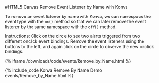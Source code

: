 
#HTML5 Canvas Remove Event Listener by Name with Konva

To remove an event listener by name with Konva,
we can namespace the event type with the `on()` method so that we can later
remove the event listener by the same namespace with the `off()` method.

Instructions: Click on the circle to see two alerts triggered from two different
onclick event bindings.  Remove the event listeners using the buttons to
the left, and again click on the circle to observe the new onclick bindings.

{% iframe /downloads/code/events/Remove_by_Name.html %}

{% include_code Konva Remove By Name Demo events/Remove_by_Name.html %}